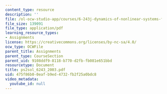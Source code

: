 ```yaml
---
content_type: resource
description: ''
file: /ol-ocw-studio-app/courses/6-243j-dynamics-of-nonlinear-systems-fall-2003/475f86b00eafb9ed4732fb2f25a0bdc8_ps2sol_6243_2003.pdf
file_size: 139091
file_type: application/pdf
learning_resource_types:
- Assignments
license: https://creativecommons.org/licenses/by-nc-sa/4.0/
ocw_type: OCWFile
parent_title: Assignments
parent_type: CourseSection
parent_uid: 9108ddf9-8118-b770-d2fb-fb081e651bbd
resourcetype: Document
title: ps2sol_6243_2003.pdf
uid: 475f86b0-0eaf-b9ed-4732-fb2f25a0bdc8
video_metadata:
  youtube_id: null
---
```

